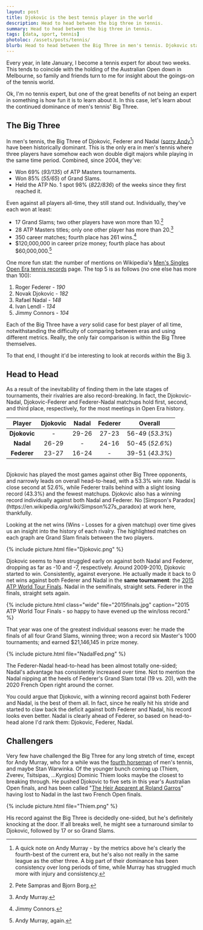 ```yaml
---
layout: post
title: Djokovic is the best tennis player in the world
description: Head to head between the big three in tennis.
summary: Head to head between the big three in tennis.
tags: [data, sport, tennis]
photoloc: /assets/posts/tennis/
blurb: Head to head between the Big Three in men's tennis. Djokovic started behind the other two, but around 2010 he took off. 
---
```


Every year, in late January, I become a tennis expert for about two weeks. This tends to coincide with the holding of the Australian Open down in Melbourne, so family and friends turn to me for insight about the goings-on of the tennis world.

Ok, I'm no tennis expert, but one of the great benefits of not being an expert in something is how fun it is to learn about it. In this case, let's learn about the continued dominance of men's tennis' Big Three.

## The Big Three

In men's tennis, the Big Three of Djokovic, Federer and Nadal ([sorry Andy](https://fivethirtyeight.com/features/andy-murray-tennis-big-four/)[^1]) have been historically dominant. This is the only era in men's tennis where three players have somehow each won double digit majors while playing in the same time period. Combined, since 2004, they've:
- Won 69% (*93/135*) of ATP Masters tournaments.
- Won 85% (*55/65*) of Grand Slams.
- Held the ATP No. 1 spot 98% (*822/836*) of the weeks since they first reached it.

Even against all players all-time, they still stand out. Individually, they've each won at least:
- 17 Grand Slams; two other players have won more than 10.[^2]
- 28 ATP Masters titles; only one other player has more than 20.[^3]
- 350 career matches; fourth place has 261 wins.[^4]
- $120,000,000 in career prize money; fourth place has about $60,000,000.[^5]

One more fun stat: the number of mentions on Wikipedia's [Men's Singles Open Era tennis records](https://en.wikipedia.org/wiki/Open_Era_tennis_records_%E2%80%93_men%27s_singles#Prize_money) page. The top 5 is as follows (no one else has more than 100):

1. Roger Federer - *190*
2. Novak Djokovic - *182*
3. Rafael Nadal - *148*
4. Ivan Lendl - *134*
5. Jimmy Connors - *104*

Each of the Big Three have a *very* solid case for best player of all time, notwithstanding the difficulty of comparing between eras and using different metrics. Really, the only fair comparison is within the Big Three themselves.

To that end, I thought it'd be interesting to look at records *within* the Big 3.

## Head to Head
As a result of the inevitability of finding them in the late stages of tournaments, their rivalries are also record-breaking. In fact, the Djokovic-Nadal, Djokovic-Federer and Federer-Nadal matchups hold first, second, and third place, respectively, for the most meetings in Open Era history.


Player      | Djokovic | Nadal  | Federer | Overall
:----:      | :------: | :---:  | :-----: | :-----:
**Djokovic**|    -     |  29-26 | 27-23   | 56-49 (*53.3%*)
**Nadal**   |  26-29   |    -   | 24-16   | 50-45 (*52.6%*)
**Federer** |  23-27   |  16-24 |     -   | 39-51 (*43.3%*)

<br>
Djokovic has played the most games against other Big Three opponents, and narrowly leads on overall head-to-head, with a 53.3% win rate.  Nadal is close second at 52.6%, while Federer trails behind with a slight losing record (43.3%) and the fewest matchups. Djokovic also has a winning record individually against both Nadal and Federer. No [Simpson's Paradox](https://en.wikipedia.org/wiki/Simpson%27s_paradox) at work here, thankfully.

Looking at the net wins (Wins - Losses for a given matchup) over time gives us an insight into the history of each rivalry. The highlighted matches on each graph are Grand Slam finals between the two players.

{% include picture.html
   file="Djokovic.png"
%}

Djokovic seems to have struggled early on against both Nadal and Federer, dropping as far as -10 and -7, respectively. Around 2009-2010, Djokovic started to win. Consistently, against everyone. He actually made it back to 0 net wins against both Federer and Nadal in the **same tournament**: the [2015 ATP World Tour Finals](https://en.wikipedia.org/wiki/2015_ATP_World_Tour_Finals). Nadal in the semifinals, straight sets. Federer in the finals, straight sets again. 

{% include picture.html
   class="wide"
   file="2015finals.jpg"
   caption="2015 ATP World Tour Finals - so happy to have evened up the win/loss record."
%}

That year was one of the greatest individual seasons ever: he made the finals of all four Grand Slams, winning three; won a record six Master's 1000 tournaments; and earned $21,146,145 in prize money.


{% include picture.html
   file="NadalFed.png"
%}

The Federer-Nadal head-to-head has been almost totally one-sided; Nadal's advantage has consistently increased over time. Not to mention the Nadal nipping at the heels of Federer's Grand Slam total (19 vs. 20), with the 2020 French Open right around the corner.

You could argue that Djokovic, with a winning record against both Federer and Nadal, is the best of them all. In fact, since he really hit his stride and started to claw back the deficit against both Federer and Nadal, his record looks even better. Nadal is clearly ahead of Federer, so based on head-to-head alone I'd rank them: Djokovic, Federer, Nadal.

## Challengers
Very few have challenged the Big Three for any long stretch of time, except for Andy Murray, who for a while was the [fourth horseman](https://en.wikipedia.org/wiki/Big_Four_(tennis)) of men's tennis, and maybe Stan Warwinka.
Of the younger bunch coming up (Thiem, Zverev, Tsitsipas, ...Kyrgios) Dominic Thiem looks maybe the closest to breaking through. He pushed Djokovic to five sets in this year's Australian Open finals, and has been called "[The Heir Apparent at Roland Garros](https://www.telegraph.co.uk/tennis/2018/06/09/rafael-nadal-aiming-keep-french-open-heir-apparent-dominic-thiem/)" having lost to Nadal in the last two French Open finals.

{% include picture.html
   file="Thiem.png"
%}

His record against the Big Three is decidedly one-sided, but he's definitely knocking at the door. If all breaks well, he might see a turnaround similar to Djokovic, followed by 17 or so Grand Slams.

[^1]: A quick note on Andy Murray - by the metrics above he's clearly the fourth-best of the current era, but he's also not really in the same league as the other three. A big part of their dominance has been consistency over long periods of time, while Murray has struggled much more with injury and consistency.
[^2]: Pete Sampras and Bjorn Borg.
[^3]: Andy Murray.
[^4]: Jimmy Connors.
[^5]: Andy Murray, again.
